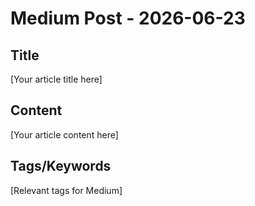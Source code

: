 # Medium Post - 2026-06-23

## Title
[Your article title here]

## Content
[Your article content here]

## Tags/Keywords
[Relevant tags for Medium]
